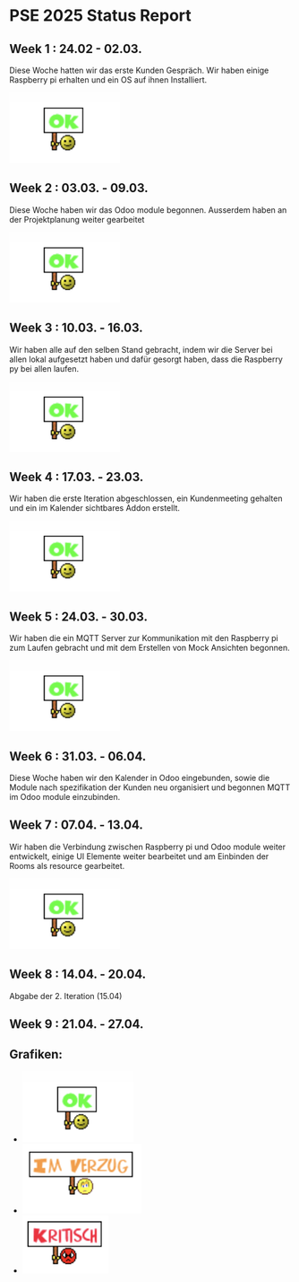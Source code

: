# PSE 2025 Status Report

## Week 1 : 24.02 - 02.03.

Diese Woche hatten wir das erste Kunden Gespräch. 
Wir haben einige Raspberry pi erhalten und ein OS auf ihnen Installiert.

![StatusOK.png](statusgrafiken/StatusOK.png)

## Week 2 : 03.03. - 09.03. 

Diese Woche haben wir das Odoo module begonnen.
Ausserdem haben an der Projektplanung weiter gearbeitet

![StatusOK.png](statusgrafiken/StatusOK.png)

## Week 3 : 10.03. - 16.03.

Wir haben alle auf den selben Stand gebracht, indem
wir die Server bei allen lokal aufgesetzt haben und
dafür gesorgt haben, dass die Raspberry py bei allen laufen.

![StatusOK.png](statusgrafiken/StatusOK.png)

## Week 4 : 17.03. - 23.03.

Wir haben die erste Iteration abgeschlossen, ein Kundenmeeting 
gehalten und ein im Kalender sichtbares Addon erstellt.

![StatusOK.png](statusgrafiken/StatusOK.png)

## Week 5 : 24.03. - 30.03.

Wir haben die ein MQTT Server zur Kommunikation mit den 
Raspberry pi zum Laufen gebracht und mit dem Erstellen von 
Mock Ansichten begonnen.

![StatusOK.png](statusgrafiken/StatusOK.png)

## Week 6 : 31.03. - 06.04.

Diese Woche haben wir den Kalender in Odoo eingebunden, sowie 
die Module nach spezifikation der Kunden neu organisiert und begonnen MQTT 
im Odoo module einzubinden.

## Week 7 : 07.04. - 13.04.

Wir haben die Verbindung zwischen Raspberry pi und Odoo module weiter entwickelt, 
einige UI Elemente weiter bearbeitet und am Einbinden der Rooms als resource gearbeitet. 

![StatusOK.png](statusgrafiken/StatusOK.png)

## Week 8 : 14.04. - 20.04.

Abgabe der 2. Iteration (15.04)

## Week 9 : 21.04. - 27.04.



## Grafiken:
- **![StatusOK.png](statusgrafiken/StatusOK.png)**
- **![StatusImVerzug.png](statusgrafiken/StatusImVerzug.png)**
- **![StatusKritisch.png](statusgrafiken/StatusKritisch.png)**

